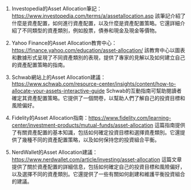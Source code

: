 

1. Investopedia的Asset Allocation筆記：https://www.investopedia.com/terms/a/assetallocation.asp
 該筆記介紹了什麼是資產配置，如何進行資產配置，以及什麼是資產配置策略。它還詳細介紹了不同類型的資產類別，例如股票，債券和現金及現金等價物。

2. Yahoo Finance的Asset Allocation教育中心：https://finance.yahoo.com/education/asset-allocation/
 該教育中心以圖表和數據形式呈現了不同資產類別的表現，提供了專家的見解以及如何建立自己的資產配置策略的指南。

3. Schwab網站上的Asset Allocation建議：https://www.schwab.com/resource-center/insights/content/how-to-allocate-your-assets-interactive-guide 
 Schwab的互動指南可幫助閱讀者確定其資產配置策略。它提供了一個問卷，以幫助人們了解自己的投資目標和風險偏好。

4. Fidelity的Asset Allocation指南：https://www.fidelity.com/learning-center/investment-products/mutual-funds/asset-allocation
 這篇指南提供了有關資產配置的基本知識，包括如何確定投資目標和選擇資產類別。它還提供了幾種不同的資產配置策略，以及如何保持您的投資組合平衡。

5. NerdWallet的Asset Allocation建議：https://www.nerdwallet.com/article/investing/asset-allocation
 這篇文章提供了關於資產配置的詳細信息，包括如何確定自己的投資目標和風險偏好，以及選擇不同的資產類別。它還提供了一些有關如何創建和維護平衡投資組合的建議。